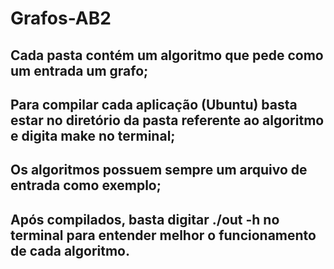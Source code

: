 # Grafos-AB2
## Cada pasta contém um algoritmo que pede como um entrada um grafo;
## Para compilar cada aplicação (Ubuntu) basta estar no diretório da pasta referente ao algoritmo e digita make no terminal;
## Os algoritmos possuem sempre um arquivo de entrada como exemplo;
## Após compilados, basta digitar ./out -h no terminal para entender melhor o funcionamento de cada algoritmo.
